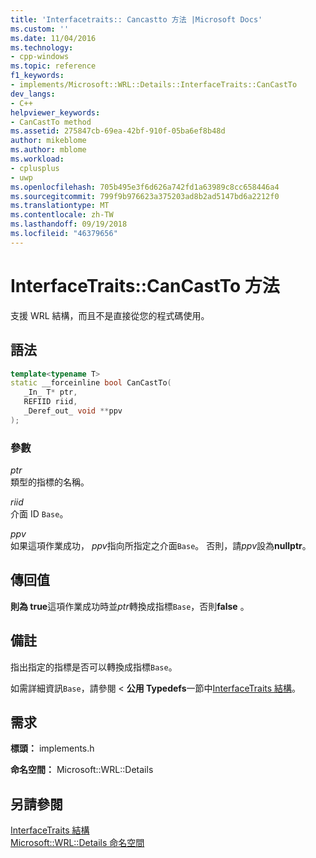 ```yaml
---
title: 'Interfacetraits:: Cancastto 方法 |Microsoft Docs'
ms.custom: ''
ms.date: 11/04/2016
ms.technology:
- cpp-windows
ms.topic: reference
f1_keywords:
- implements/Microsoft::WRL::Details::InterfaceTraits::CanCastTo
dev_langs:
- C++
helpviewer_keywords:
- CanCastTo method
ms.assetid: 275847cb-69ea-42bf-910f-05ba6ef8b48d
author: mikeblome
ms.author: mblome
ms.workload:
- cplusplus
- uwp
ms.openlocfilehash: 705b495e3f6d626a742fd1a63989c8cc658446a4
ms.sourcegitcommit: 799f9b976623a375203ad8b2ad5147bd6a2212f0
ms.translationtype: MT
ms.contentlocale: zh-TW
ms.lasthandoff: 09/19/2018
ms.locfileid: "46379656"
---
```

# <a name="interfacetraitscancastto-method"></a>InterfaceTraits::CanCastTo 方法

支援 WRL 結構，而且不是直接從您的程式碼使用。

## <a name="syntax"></a>語法

```cpp
template<typename T>
static __forceinline bool CanCastTo(
   _In_ T* ptr,
   REFIID riid,
   _Deref_out_ void **ppv
);
```

### <a name="parameters"></a>參數

*ptr*<br/>
類型的指標的名稱。

*riid*<br/>
介面 ID `Base`。

*ppv*<br/>
如果這項作業成功， *ppv*指向所指定之介面`Base`。 否則，請*ppv*設為**nullptr**。

## <a name="return-value"></a>傳回值

**則為 true**這項作業成功時並*ptr*轉換成指標`Base`，否則**false** 。

## <a name="remarks"></a>備註

指出指定的指標是否可以轉換成指標`Base`。

如需詳細資訊`Base`，請參閱 <<c2>  **公用 Typedefs**一節中[InterfaceTraits 結構](../windows/interfacetraits-structure.md)。

## <a name="requirements"></a>需求

**標頭：** implements.h

**命名空間：** Microsoft::WRL::Details

## <a name="see-also"></a>另請參閱

[InterfaceTraits 結構](../windows/interfacetraits-structure.md)<br/>
[Microsoft::WRL::Details 命名空間](../windows/microsoft-wrl-details-namespace.md)